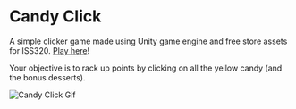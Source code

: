 # Candy Click

A simple clicker game made using Unity game engine and free store assets for ISS320. 
[Play here](http://hjools.github.io/candy-clicker)!

Your objective is to rack up points by clicking on all the yellow candy (and the bonus desserts). 

![Candy Click Gif](demo.gif)
